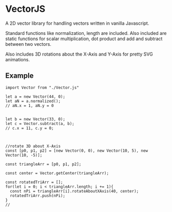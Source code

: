 # VectorJS

A 2D vector library for handling vectors written in vanilla Javascript.

Standard functions like normalization, length are included.  Also included are static functions for scalar multiplication, dot product and add and subtract between two vectors.

Also includes 3D rotations about the X-Axis and Y-Axis for pretty SVG animations.

## Example
```
import Vector from "./Vector.js"

let a = new Vector(44, 0);
let aN = a.normalized();
// aN.x = 1, aN.y = 0


let b = new Vector(33, 0);
let c = Vector.subtract(a, b);
// c.x = 11, c.y = 0;



//rotate 3D about X-Axis
const [p0, p1, p2] = [new Vector(0, 0), new Vector(10, 5), new Vector(10, -5)];

const triangleArr = [p0, p1, p2];

const center = Vector.getCenter(triangleArr);

const rotatedTriArr = [];
for(let i = 0; i < triangleArr.length; i += 1){
  const nPi = triangleArr[i].rotateAboutXAxis(40, center);
  rotatedTriArr.push(nPi);
}
//
